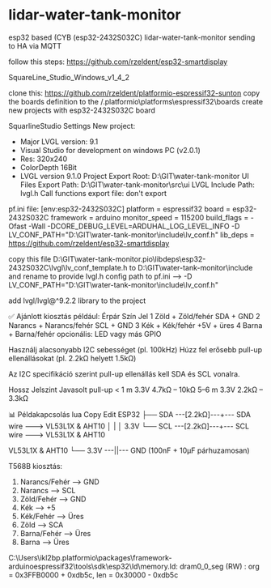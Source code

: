 # lidar-water-tank-monitor
esp32 based (CYB (esp32-2432S032C) lidar-water-tank-monitor sending to HA via MQTT



follow this steps: https://github.com/rzeldent/esp32-smartdisplay


SquareLine_Studio_Windows_v1_4_2


clone this: https://github.com/rzeldent/platformio-espressif32-sunton
copy the boards definition to the <home>/.platformio\platforms\espressif32\boards
create new projects with  esp32-2432S032C board







SquarlineStudio Settings
New project:
- Major LVGL version: 9.1
- Visual Studio for development on windows PC (v2.0.1)
- Res: 320x240
- ColorDepth 16Bit
- LVGL version 9.1.0
Project Export Root: D:\GIT\water-tank-monitor
UI Files Export Path: D:\GIT\water-tank-monitor\src\ui
LVGL Include Path: lvgl.h
Call functions export file: don't export




pf.ini file:
[env:esp32-2432S032C]
platform = espressif32
board = esp32-2432S032C
framework = arduino
monitor_speed = 115200
build_flags = 
    -Ofast
    -Wall
    -DCORE_DEBUG_LEVEL=ARDUHAL_LOG_LEVEL_INFO
    -D LV_CONF_PATH="D:\GIT\water-tank-monitor\include\lv_conf.h"
lib_deps = 
    https://github.com/rzeldent/esp32-smartdisplay



copy this file
D:\GIT\water-tank-monitor\.pio\libdeps\esp32-2432S032C\lvgl\lv_conf_template.h
to D:\GIT\water-tank-monitor\include and rename to 
provide lvgl.h config path to pf.ini --> -D LV_CONF_PATH="D:\GIT\water-tank-monitor\include\lv_conf.h"

add lvgl/lvgl@^9.2.2 library to the project







✅ Ajánlott kiosztás például:
Érpár	Szín	Jel
1	Zöld + Zöld/fehér	SDA + GND
2	Narancs + Narancs/fehér	SCL + GND
3	Kék + Kék/fehér	+5V + üres
4	Barna + Barna/fehér	opcionális: LED vagy más GPIO

Használj alacsonyabb I2C sebességet (pl. 100kHz)
Húzz fel erősebb pull-up ellenállásokat (pl. 2.2kΩ helyett 1.5kΩ)

Az I2C specifikáció szerint pull-up ellenállás kell SDA és SCL vonalra.

Hossz	Jelszint	Javasolt pull-up
< 1 m	3.3V	4.7kΩ – 10kΩ
5–6 m	3.3V	2.2kΩ – 3.3kΩ



📊 Példakapcsolás
lua
Copy
Edit
ESP32
  ├── SDA ---[2.2kΩ]---+--- SDA wire ---> VL53L1X & AHT10
  │                   |
  │                  3.3V
  └── SCL ---[2.2kΩ]---+--- SCL wire ---> VL53L1X & AHT10

VL53L1X & AHT10
  └── 3.3V ---||--- GND (100nF + 10µF párhuzamosan)


T568B kiosztás:
1. Narancs/Fehér    --> GND
2. Narancs          --> SCL
3. Zöld/Fehér       --> GND
4. Kék              --> +5
5. Kék/Fehér        --> Üres
6. Zöld             --> SCA
7. Barna/Fehér      --> Üres
8. Barna            --> Üres


C:\Users\ikl2bp\.platformio\packages\framework-arduinoespressif32\tools\sdk\esp32\ld\memory.ld:
dram0_0_seg (RW) : org = 0x3FFB0000 + 0xdb5c,
                                                    len = 0x30000 - 0xdb5c
